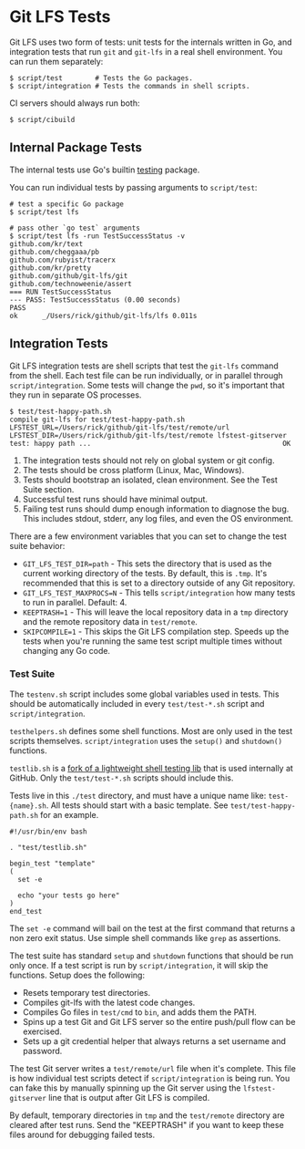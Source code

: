 # Git LFS Tests

Git LFS uses two form of tests: unit tests for the internals written in Go, and
integration tests that run `git` and `git-lfs` in a real shell environment.
You can run them separately:

```
$ script/test        # Tests the Go packages.
$ script/integration # Tests the commands in shell scripts.
```

CI servers should always run both:

```
$ script/cibuild
```

## Internal Package Tests

The internal tests use Go's builtin [testing][t] package.

You can run individual tests by passing arguments to `script/test`:

```
# test a specific Go package
$ script/test lfs

# pass other `go test` arguments
$ script/test lfs -run TestSuccessStatus -v
github.com/kr/text
github.com/cheggaaa/pb
github.com/rubyist/tracerx
github.com/kr/pretty
github.com/github/git-lfs/git
github.com/technoweenie/assert
=== RUN TestSuccessStatus
--- PASS: TestSuccessStatus (0.00 seconds)
PASS
ok  	_/Users/rick/github/git-lfs/lfs	0.011s
```

[t]: http://golang.org/pkg/testing/

## Integration Tests

Git LFS integration tests are shell scripts that test the `git-lfs` command from
the shell.  Each test file can be run individually, or in parallel through
`script/integration`. Some tests will change the `pwd`, so it's important that
they run in separate OS processes.

```
$ test/test-happy-path.sh
compile git-lfs for test/test-happy-path.sh
LFSTEST_URL=/Users/rick/github/git-lfs/test/remote/url LFSTEST_DIR=/Users/rick/github/git-lfs/test/remote lfstest-gitserver
test: happy path ...                                               OK
```

1. The integration tests should not rely on global system or git config.
2. The tests should be cross platform (Linux, Mac, Windows).
3. Tests should bootstrap an isolated, clean environment.  See the Test Suite
section.
4. Successful test runs should have minimal output.
5. Failing test runs should dump enough information to diagnose the bug.  This
includes stdout, stderr, any log files, and even the OS environment.

There are a few environment variables that you can set to change the test suite
behavior:

* `GIT_LFS_TEST_DIR=path` - This sets the directory that is used as the current
working directory of the tests. By default, this is `.tmp`. It's recommended
that this is set to a directory outside of any Git repository.
* `GIT_LFS_TEST_MAXPROCS=N` - This tells `script/integration` how many tests to
run in parallel.  Default: 4.
* `KEEPTRASH=1` - This will leave the local repository data in a `tmp` directory
and the remote repository data in `test/remote`.
* `SKIPCOMPILE=1` - This skips the Git LFS compilation step.  Speeds up the
tests when you're running the same test script multiple times without changing
any Go code.

### Test Suite

The `testenv.sh` script includes some global variables used in tests.  This
should be automatically included in every `test/test-*.sh` script and
`script/integration`.

`testhelpers.sh` defines some shell functions.  Most are only used in the test
scripts themselves.  `script/integration` uses the `setup()` and `shutdown()`
functions.

`testlib.sh` is a [fork of a lightweight shell testing lib][testlib] that is
used internally at GitHub.  Only the `test/test-*.sh` scripts should include
this.

Tests live in this `./test` directory, and must have a unique name like:
`test-{name}.sh`. All tests should start with a basic template.  See
`test/test-happy-path.sh` for an example.

```
#!/usr/bin/env bash

. "test/testlib.sh"

begin_test "template"
(
  set -e

  echo "your tests go here"
)
end_test
```

The `set -e` command will bail on the test at the first command that returns a
non zero exit status. Use simple shell commands like `grep` as assertions.

The test suite has standard `setup` and `shutdown` functions that should be
run only once.  If a test script is run by `script/integration`, it will skip
the functions.  Setup does the following:

* Resets temporary test directories.
* Compiles git-lfs with the latest code changes.
* Compiles Go files in `test/cmd` to `bin`, and adds them the PATH.
* Spins up a test Git and Git LFS server so the entire push/pull flow can be
exercised.
* Sets up a git credential helper that always returns a set username and
password.

The test Git server writes a `test/remote/url` file when it's complete.  This
file is how individual test scripts detect if `script/integration` is being
run.  You can fake this by manually spinning up the Git server using the
`lfstest-gitserver` line that is output after Git LFS is compiled.

By default, temporary directories in `tmp` and the `test/remote` directory are
cleared after test runs. Send the "KEEPTRASH" if you want to keep these files
around for debugging failed tests.

[testlib]: https://gist3.github.com/rtomayko/3877539
